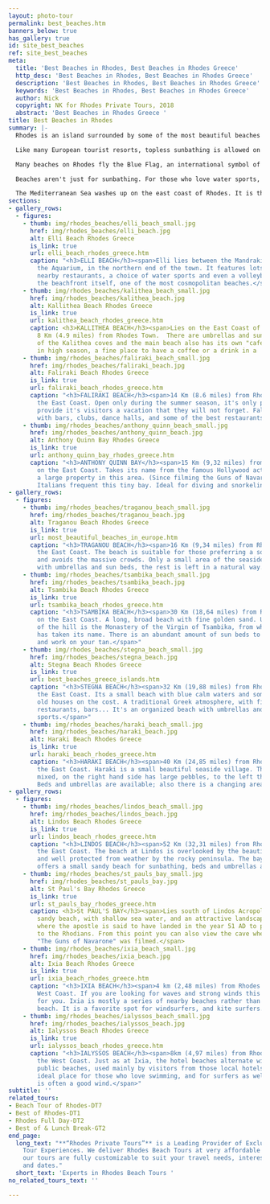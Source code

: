 ```yaml
---
layout: photo-tour
permalink: best_beaches.htm
banners_below: true
has_gallery: true
id: site_best_beaches
ref: site_best_beaches
meta:
  title: 'Best Beaches in Rhodes, Best Beaches in Rhodes Greece'
  http_desc: 'Best Beaches in Rhodes, Best Beaches in Rhodes Greece'
  description: 'Best Beaches in Rhodes, Best Beaches in Rhodes Greece'
  keywords: 'Best Beaches in Rhodes, Best Beaches in Rhodes Greece'
  author: Nick
  copyright: NK for Rhodes Private Tours, 2018
  abstract: 'Best Beaches in Rhodes Greece '
title: Best Beaches in Rhodes
summary: |-
  Rhodes is an island surrounded by some of the most beautiful beaches in Europe. All of the beaches have free admission, but you may want to rent a sunbed or umbrella. All beaches include changing areas and showers.

  Like many European tourist resorts, topless sunbathing is allowed on most beaches. If you want absolutely no tan lines, there is a nudist beach called Mantomata, part of Falilraki Beach. Entrance to this section of the beach is achieved by showing up naked yourself. The beach is fairly remote and the water is crystal clear.

  Many beaches on Rhodes fly the Blue Flag, an international symbol of quality assurance, cleanliness, security and environmental protection of the coast and surrounding areas.

  Beaches aren't just for sunbathing. For those who love water sports, you can choose jet skiing, banana boat rides, climb onto a ringo for a fast tow behind a speedboat, paragliding, peddle boats (pedalos), bungee jumping, waterslides and sky-surfing.

  The Mediterranean Sea washes up on the east coast of Rhodes. It is the best side of the island for swimming. The Aegean Sea, which touches the west coast, tends to have stronger winds and is preferred by windsurfers.
sections:
- gallery_rows:
  - figures:
    - thumb: img/rhodes_beaches/elli_beach_small.jpg
      href: img/rhodes_beaches/elli_beach.jpg
      alt: Elli Beach Rhodes Greece
      is_link: true
      url: elli_beach_rhodes_greece.htm
      caption: "<h3>ELLI BEACH</h3><span>Elli lies between the Mandraki harbor, and
        the Aquarium, in the northern end of the town. It features lots of sun loungers,
        nearby restaurants, a choice of water sports and even a volleyball count on
        the beachfront itself, one of the most cosmopolitan beaches.</span>"
    - thumb: img/rhodes_beaches/kalithea_beach_small.jpg
      href: img/rhodes_beaches/kalithea_beach.jpg
      alt: Kallithea Beach Rhodes Greece
      is_link: true
      url: kalithea_beach_rhodes_greece.htm
      caption: <h3>KALLITHEA BEACH</h3><span>Lies on the East Coast of the island
        8 Km (4.9 miles) from Rhodes Town.  There are umbrellas and sun beds in each
        of the Kalithea coves and the main beach also has its own "cafe" that opens
        in high season, a fine place to have a coffee or a drink in a  fantastic environment.</span>
    - thumb: img/rhodes_beaches/faliraki_beach_small.jpg
      href: img/rhodes_beaches/faliraki_beach.jpg
      alt: Faliraki Beach Rhodes Greece
      is_link: true
      url: faliraki_beach_rhodes_greece.htm
      caption: "<h3>FALIRAKI BEACH</h3><span>14 Km (8.6 miles) from Rhodes Town on
        the East Coast. Open only during the summer season, it's only purpose is to
        provide it's visitors a vacation that they will not forget. Faliraki bursts
        with bars, clubs, dance halls, and some of the best restaurants found anywhere.</span>"
    - thumb: img/rhodes_beaches/anthony_quinn_beach_small.jpg
      href: img/rhodes_beaches/anthony_quinn_beach.jpg
      alt: Anthony Quinn Bay Rhodes Greece
      is_link: true
      url: anthony_quinn_bay_rhodes_greece.htm
      caption: "<h3>ANTHONY QUINN BAY</h3><span>15 Km (9,32 miles) from Rhodes Town
        on the East Coast. Takes its name from the famous Hollywood actor, who owns
        a large property in this area. (Since filming the Guns of Navarone here).
        Italians frequent this tiny bay. Ideal for diving and snorkeling.</span>"
- gallery_rows:
  - figures:
    - thumb: img/rhodes_beaches/traganou_beach_small.jpg
      href: img/rhodes_beaches/traganou_beach.jpg
      alt: Traganou Beach Rhodes Greece
      is_link: true
      url: most_beautiful_beaches_in_europe.htm
      caption: "<h3>TRAGANOU BEACH</h3><span>16 Km (9,34 miles) from Rhodes Town on
        the East Coast. The beach is suitable for those preferring a solitary swim,
        and avoids the massive crowds. Only a small area of the seaside is organized
        with umbrellas and sun beds, the rest is left in a natural way.</span> "
    - thumb: img/rhodes_beaches/tsambika_beach_small.jpg
      href: img/rhodes_beaches/tsambika_beach.jpg
      alt: Tsambika Beach Rhodes Greece
      is_link: true
      url: tsambika_beach_rhodes_greece.htm
      caption: "<h3>TSAMBIKA BEACH</h3><span>30 Km (18,64 miles) from Rhodes Town
        on the East Coast. A long, broad beach with fine golden sand. Up on the top
        of the hill is the Monastery of the Virgin of Tsambika, from which the beach
        has taken its name. There is an abundant amount of sun beds to lay back on
        and work on your tan.</span>"
    - thumb: img/rhodes_beaches/stegna_beach_small.jpg
      href: img/rhodes_beaches/stegna_beach.jpg
      alt: Stegna Beach Rhodes Greece
      is_link: true
      url: best_beaches_greece_islands.htm
      caption: "<h3>STEGNA BEACH</h3><span>32 Km (19,88 miles) from Rhodes Town on
        the East Coast. Its a small beach with blue calm waters and some traditional
        old houses on the cost. A traditional Greek atmosphere, with fish taverns,
        restaurants, bars... It's an organized beach with umbrellas and some water
        sports.</span>"
    - thumb: img/rhodes_beaches/haraki_beach_small.jpg
      href: img/rhodes_beaches/haraki_beach.jpg
      alt: Haraki Beach Rhodes Greece
      is_link: true
      url: haraki_beach_rhodes_greece.htm
      caption: "<h3>HARAKI BEACH</h3><span>40 Km (24,85 miles) from Rhodes Town on
        the East Coast. Haraki is a small beautiful seaside village. The beach is
        mixed, on the right hand side has large pebbles, to the left there is sand.
        Beds and umbrellas are available; also there is a changing area and showers.</span>"
- gallery_rows:
  - figures:
    - thumb: img/rhodes_beaches/lindos_beach_small.jpg
      href: img/rhodes_beaches/lindos_beach.jpg
      alt: Lindos Beach Rhodes Greece
      is_link: true
      url: lindos_beach_rhodes_greece.htm
      caption: "<h3>LINDOS BEACH</h3><span>52 Km (32,31 miles) from Rhodes Town on
        the East Coast. The beach at Lindos is overlooked by the beautiful acropolis,
        and well protected from weather by the rocky peninsula. The bay at Lindos
        offers a small sandy beach for sunbathing, beds and umbrellas are available.</span> "
    - thumb: img/rhodes_beaches/st_pauls_bay_small.jpg
      href: img/rhodes_beaches/st_pauls_bay.jpg
      alt: St Paul's Bay Rhodes Greece
      is_link: true
      url: st_pauls_bay_rhodes_greece.htm
      caption: <h3>St PAUL'S BAY</h3><span>Lies south of Lindos Acropolis. A small
        sandy beach, with shallow sea water, and an attractive landscape. Here is
        where the apostle is said to have landed in the year 51 AD to preach Christianity
        to the Rhodians. From this point you can also view the cave where the film
        "The Guns of Navarone" was filmed.</span>
    - thumb: img/rhodes_beaches/ixia_beach_small.jpg
      href: img/rhodes_beaches/ixia_beach.jpg
      alt: Ixia Beach Rhodes Greece
      is_link: true
      url: ixia_beach_rhodes_greece.htm
      caption: "<h3>IXIA BEACH</h3><span>4 km (2,48 miles) from Rhodes Town on the
        West Coast. If you are looking for waves and strong winds this is a beach
        for you. Ixia is mostly a series of nearby beaches rather than one single
        beach. It is a favorite spot for windsurfers, and kite surfers.</span>"
    - thumb: img/rhodes_beaches/ialyssos_beach_small.jpg
      href: img/rhodes_beaches/ialyssos_beach.jpg
      alt: Ialyssos Beach Rhodes Greece
      is_link: true
      url: ialyssos_beach_rhodes_greece.htm
      caption: "<h3>IALYSSOS BEACH</h3><span>8km (4,97 miles) from Rhodes Town on
        the West Coast. Just as at Ixia, the hotel beaches alternate with organized
        public beaches, used mainly by visitors from those local hotels. It is an
        ideal place for those who love swimming, and for surfers as well as there
        is often a good wind.</span>"
subtitle: ''
related_tours:
- Beach Tour of Rhodes-DT7
- Best of Rhodes-DT1
- Rhodes Full Day-DT2
- Best of & Lunch Break-GT2
end_page:
  long_text: "**“Rhodes Private Tours”** is a Leading Provider of Exclusive and Personalized
    Tour Experiences. We deliver Rhodes Beach Tours at very affordable rates. All
    our tours are fully customizable to suit your travel needs, interests, schedules,
    and dates."
  short_text: 'Experts in Rhodes Beach Tours '
no_related_tours_text: ''

---
```

